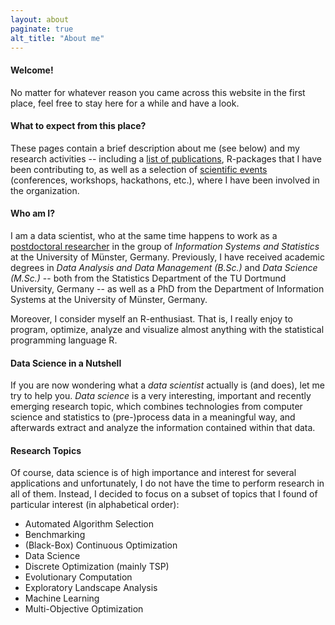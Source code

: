 ```yaml
---
layout: about
paginate: true
alt_title: "About me"
---
```


<link rel="stylesheet" type="text/css" href="//cdnjs.cloudflare.com/ajax/libs/cookieconsent2/3.1.0/cookieconsent.min.css" />
<script src="//cdnjs.cloudflare.com/ajax/libs/cookieconsent2/3.1.0/cookieconsent.min.js"></script>
<script>
window.addEventListener("load", function(){
window.cookieconsent.initialise({
  "palette": {
    "popup": {
      "background": "#000"
    },
    "button": {
      "background": "#f1d600"
    }
  }
})});
</script>

#### Welcome!

No matter for whatever reason you came across this website in the first place, feel free to stay here for a while and have a look.

#### What to expect from this place?

These pages contain a brief description about me (see below) and my research activities -- including a [list of publications](publications), R-packages that I have been contributing to, as well as a selection of [scientific events](events) (conferences, workshops, hackathons, etc.), where I have been involved in the organization.


#### Who am I?

I am a data scientist, who at the same time happens to work as a [postdoctoral researcher](http://erc.is/p/kerschke) in the group of *Information Systems and Statistics* at the University of Münster, Germany.
Previously, I have received academic degrees in *Data Analysis and Data Management (B.Sc.)* and *Data Science (M.Sc.)* -- both from the Statistics Department of the TU Dortmund University, Germany -- as well as a PhD from the Department of Information Systems at the University of Münster, Germany.

Moreover, I consider myself an R-enthusiast. That is, I really enjoy to program, optimize, analyze and visualize almost anything with the statistical programming language R.


#### Data Science in a Nutshell

If you are now wondering what a *data scientist* actually is (and does), let me try to help you. *Data science* is a very interesting, important and recently emerging research topic, which combines technologies from computer science and statistics to (pre-)process data in a meaningful way, and afterwards extract and analyze the information contained within that data.


#### Research Topics

Of course, data science is of high importance and interest for several applications and unfortunately, I do not have the time to perform research in all of them. Instead, I decided to focus on a subset of topics that I found of particular interest (in alphabetical order):

- Automated Algorithm Selection
- Benchmarking
- (Black-Box) Continuous Optimization
- Data Science
- Discrete Optimization (mainly TSP)
- Evolutionary Computation
- Exploratory Landscape Analysis
- Machine Learning
- Multi-Objective Optimization

<!--- For further details on my [research activities](research), please have a look at the respective pages. --->
